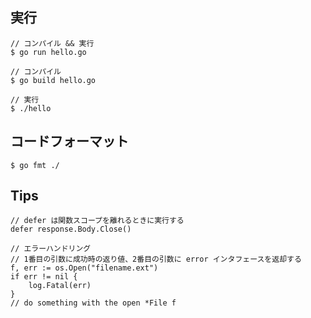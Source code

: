 ## 実行

```
// コンパイル && 実行
$ go run hello.go

// コンパイル
$ go build hello.go

// 実行
$ ./hello
```

## コードフォーマット

```
$ go fmt ./
```

## Tips

```
// defer は関数スコープを離れるときに実行する
defer response.Body.Close()

// エラーハンドリング
// 1番目の引数に成功時の返り値、2番目の引数に error インタフェースを返却する
f, err := os.Open("filename.ext")
if err != nil {
    log.Fatal(err)
}
// do something with the open *File f
```
